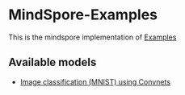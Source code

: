 # MindSpore-Examples

This is the mindspore implementation of [Examples](https://github.com/pytorch/examples)

## Available models

- [Image classification (MNIST) using Convnets](minist/Readme.md)

